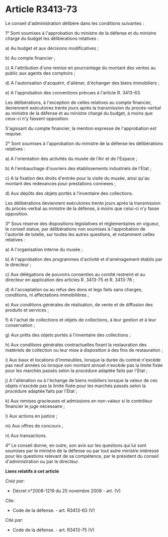 # Article R3413-73

Le conseil d'administration délibère dans les conditions suivantes : 

1° Sont soumises à l'approbation du ministre de la défense et du ministre chargé du budget les délibérations relatives : 

a) Au budget et aux décisions modificatives ; 

b) Au compte financier ; 

c) A l'attribution d'une remise en pourcentage du montant des ventes au public aux agents des comptoirs ; 

d) A l'autorisation d'acquérir, d'aliéner, d'échanger des biens immobiliers ; 

e) A l'approbation des conventions prévues à l'article R. 3413-63. 

Les délibérations, à l'exception de celles relatives au compte financier, deviennent exécutoires trente jours après la
transmission du procès-verbal au ministre de la défense et au ministre chargé du budget, à moins que ceux-ci n'y fassent
opposition.

S'agissant du compte financier, la mention expresse de l'approbation est requise. 

2° Sont soumises à l'approbation du ministre de la défense les délibérations relatives : 

a) A l'orientation des activités du musée de l'Air et de l'Espace ; 

b) A l'embauchage d'ouvriers des établissements industriels de l'Etat ; 

c) A la fixation des droits d'entrée pour la visite du musée, ainsi qu'au montant des redevances pour prestations connexes ; 

d) Aux dépôts des objets portés à l'inventaire des collections. 

Les délibérations deviennent exécutoires trente jours après la transmission du procès-verbal au ministre de la défense, à
moins que celui-ci n'y fasse opposition. 

3° Sous réserve des dispositions législatives et réglementaires en vigueur, le conseil statue, par délibérations non soumises
à l'approbation de l'autorité de tutelle, sur toutes les autres questions, et notamment celles relatives : 

a) A l'organisation interne du musée ; 

b) A l'approbation des programmes d'activité et d'aménagement établis par le directeur ; 

c) Aux délégations de pouvoirs consenties au comité restreint et au directeur en application des articles R. 3413-75 et R.
3413-76 ; 

d) A l'acceptation ou au refus des dons et legs faits sans charges, conditions, ni affectations immobilières ; 

e) Aux conditions générales de réalisation, de vente et de diffusion des produits et services ; 

f) A l'achat de collections et objets de collections, à leur gestion et à leur conservation ; 

g) Aux prêts des objets portés à l'inventaire des collections ; 

h) Aux conditions générales contractuelles fixant la restauration des matériels de collection ou leur mise à disposition à
des fins de restauration ; 

i) Aux baux et locations d'immeubles, lorsque la durée du contrat n'excède pas neuf années ou lorsque son montant annuel
n'excède pas la limite fixée pour les marchés passés selon la procédure adaptée faits par l'Etat ; 

j) A l'aliénation ou à l'échange de biens mobiliers lorsque la valeur de ces objets n'excède pas la limite fixée pour les
marchés passés selon la procédure adaptée faits par l'Etat ; 

k) Aux remises gracieuses et admissions en non-valeur si le contrôleur financier le juge nécessaire ; 

l) Aux actions en justice ; 

m) Aux offres de concours ; 

n) Aux transactions. 

4° Le conseil donne, en outre, son avis sur les questions qui lui sont soumises par le ministre de la défense ou par tout
autre ministre intéressé pour les questions relevant de sa compétence, par le président du conseil d'administration ou par le
directeur.

**Liens relatifs à cet article**

_Créé par_:

  - Décret n°2008-1219 du 25 novembre 2008 - art. (V)

_Cite_:

  - Code de la défense. - art. R3413-63 (V)

_Cité par_:

  - Code de la défense. - art. R3413-75 (V)
